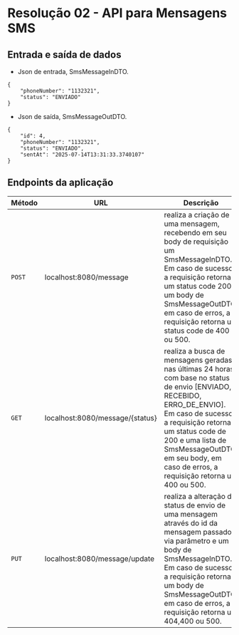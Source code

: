 # Resolução 02 - API para Mensagens SMS


## Entrada e saída de dados
- Json de entrada, SmsMessageInDTO.

```jason
{
    "phoneNumber": "1132321",
    "status": "ENVIADO"
}
```
- Json de saída, SmsMessageOutDTO.

```jason
{
    "id": 4,
    "phoneNumber": "1132321",
    "status": "ENVIADO",
    "sentAt": "2025-07-14T13:31:33.3740107"
}
```

## Endpoints da aplicação 


| Método | URL | Descrição
|---|---|---|
| `POST` | localhost:8080/message | realiza a criação de uma mensagem, recebendo em seu body de requisição um SmsMessageInDTO. Em caso de sucesso, a requisição retorna um status code 200 e um body de SmsMessageOutDTO, em caso de erros, a requisição retorna um status code de 400 ou 500.
| `GET` | localhost:8080/message/{status} | realiza a busca de mensagens geradas nas últimas 24 horas com base no status de envio [ENVIADO, RECEBIDO, ERRO_DE_ENVIO]. Em caso de sucesso, a requisição retorna um status code de 200 e uma lista de SmsMessageOutDTO em seu body, em caso de erros, a requisição retorna um 400 ou 500.
| `PUT` | localhost:8080/message/update | realiza a alteração do status de envio de uma mensagem através do id da mensagem passado via parâmetro e um body de SmsMessageInDTO. Em caso de sucesso a requisição retorna um body de SmsMessageOutDTO, em caso de erros, a requisição retorna um 404,400 ou 500.
